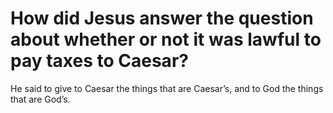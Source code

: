# How did Jesus answer the question about whether or not it was lawful to pay taxes to Caesar?

He said to give to Caesar the things that are Caesar’s, and to God the things that are God’s.
